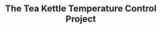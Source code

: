 ---
title: The Tea Kettle Temperature Control Project
document:
  date: 2015-03-23
  name: "EE347-Project1-Report.docx"
file:
  path: "/documents/2015/03/23/EE347-Project1-Report.docx"
categories:
  sdsu
  ee347
class_id: ee347
authors:
  - ngenetzky
  - jcharles
---